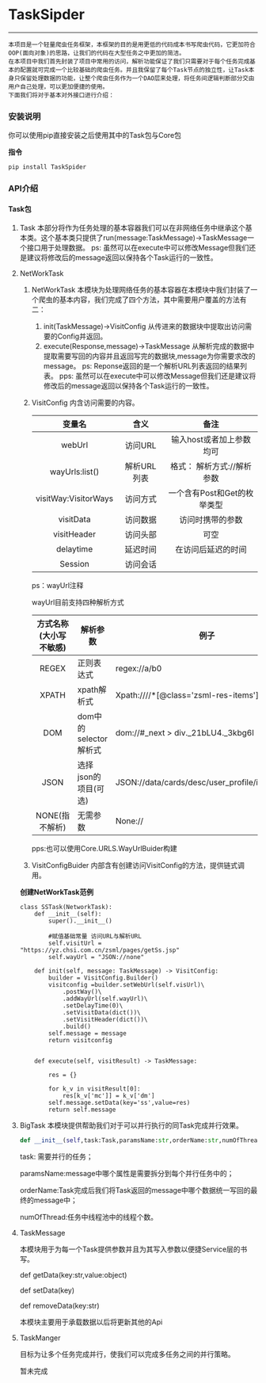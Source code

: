 # TaskSipder
---
    本项目是一个轻量爬虫任务框架，本框架的目的是用更低的代码成本书写爬虫代码，它更加符合OOP(面向对象)的思路，让我们的代码在大型任务之中更加的简洁。
    在本项目中我们首先封装了项目中常用的访问，解析功能保证了我们只需要对于每个任务完成基本的配置就可完成一个比较基础的爬虫任务。并且我保留了每个Task节点的独立性，让Task本身只保留处理数据的功能，让整个爬虫任务作为一个DAO层来处理，将任务间逻辑判断部分交由用户自己处理，可以更加便捷的使用。
    下面我们将对于基本对外接口进行介绍：
### 安装说明
你可以使用pip直接安装之后使用其中的Task包与Core包

**指令**
 ```
 pip install TaskSpider	
 ```
### API介绍
#### Task包
1. Task
	本部分将作为任务处理的基本容器我们可以在非网络任务中继承这个基本类。这个基本类只提供了run(message:TaskMessage)->TaskMessage一个接口用于处理数据。
	ps: 虽然可以在execute中可以修改Message但我们还是建议将修改后的message返回以保持各个Task运行的一致性。
2. NetWorkTask
	1. NetWorkTask
		本模块为处理网络任务的基本容器在本模块中我们封装了一个爬虫的基本内容，我们完成了四个方法，其中需要用户覆盖的方法有二：
		1. init(TaskMessage)->VisitConfig
			从传进来的数据块中提取出访问需要的Config并返回。
		2. execute(Response,message)->TaskMessage
			从解析完成的数据中提取需要写回的内容并且返回写完的数据块,message为你需要求改的message。
			ps: Reponse返回的是一个解析URL列表返回的结果列表。
			pps: 虽然可以在execute中可以修改Message但我们还是建议将修改后的message返回以保持各个Task运行的一致性。
		
	2. VisitConfig
		内含访问需要的内容。
		
		|        变量名        |    含义     |            备注             |
		| :------------------: | :---------: | :-------------------------: |
		|        webUrl        |   访问URL   |  输入host或者加上参数均可   |
		|    wayUrls:list()    | 解析URL列表 | 格式： 解析方式://解析参数  |
		| visitWay:VisitorWays |  访问方式   | 一个含有Post和Get的枚举类型 |
		|      visitData       |  访问数据   |      访问时携带的参数       |
		|     visitHeader      |  访问头部   |            可空             |
		|      delaytime       |  延迟时间   |     在访问后延迟的时间      |
		|       Session        |  访问会话   |                             |
		
		ps：wayUrl注释
		
		wayUrl目前支持四种解析方式
		
		| 方式名称(大小写不敏感) | 解析参数              | 例子                                      |
		| :--------------------: | --------------------- | ----------------------------------------- |
		|         REGEX          | 正则表达式            | regex://a/b0                              |
		|         XPATH          | xpath解析式           | Xpath:////*[@class=\'zsml-res-items\']/tr |
		|          DOM           | dom中的selector解析式 | dom://#_next > div._21bLU4._3kbg6I        |
		|          JSON          | 选择json的项目(可选)             | JSON://data/cards/desc/user_profile/info/uname                                   |
		|     NONE(指不解析)     | 无需参数              | None://                                   |
		
		pps:也可以使用Core.URLS.WayUrlBuider构建
		
	3. VisitConfigBuider
	  内部含有创建访问VisitConfig的方法，提供链式调用。
	
	  **创建NetWorkTask范例**
	
	  ```
	  class SSTask(NetworkTask):
	      def __init__(self):
	          super().__init__()
	          
	          #赋值基础常量 访问URL与解析URL
	          self.visitUrl = "https://yz.chsi.com.cn/zsml/pages/getSs.jsp"
	          self.wayUrl = "JSON://none"
	  
	      def init(self, message: TaskMessage) -> VisitConfig:
	          builder = VisitConfig.Builder()
	          visitconfig =builder.setWebUrl(self.visUrl)\
	              .postWay()\
	              .addWayUrl(self.wayUrl)\
	              .setDelayTime(0)\
	              .setVisitData(dict())\
	              .setVisitHeader(dict())\
	              .build()
	          self.message = message
	          return visitconfig
	  
	  
	      def execute(self, visitResult) -> TaskMessage:
	  
	          res = {}
	  
	          for k_v in visitResult[0]:
	              res[k_v['mc']] = k_v['dm']
	          self.message.setData(key='ss',value=res)
	          return self.message
	  ```
	
3. BigTask
	本模块提供帮助我们对于可以并行执行的同Task完成并行效果。
	
	```python
	def __init__(self,task:Task,paramsName:str,orderName:str,numOfThread:int=8):
	```
	
	task: 需要并行的任务；
	
	paramsName:message中哪个属性是需要拆分到每个并行任务中的；
	
	orderName:Task完成后我们将Task返回的message中哪个数据统一写回的最终的message中；
	
	numOfThread:任务中线程池中的线程个数。
	
4. TaskMessage

   本模块用于为每一个Task提供参数并且为其写入参数以便捷Service层的书写。

   def getData(key:str,value:object)

   def setData(key)

   def removeData(key:str)

   本模块主要用于承载数据以后将更新其他的Api

5. TaskManger

   目标为让多个任务完成并行，使我们可以完成多任务之间的并行策略。

   暂未完成
